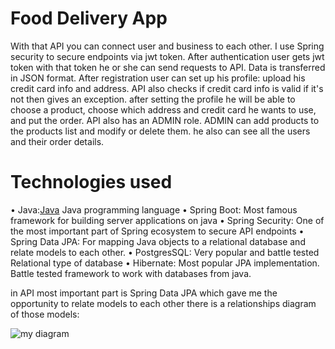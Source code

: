 # Food Delivery App

With that API you can connect user and business to each other. I use Spring security to secure endpoints via jwt token. After authentication user gets jwt token with that token he or she can send requests to API. Data is transferred in JSON format. After registration user can set up his profile: upload his credit card info and address. API also checks if credit card info is valid if it's not then gives an exception. after setting the profile he will be able to choose a product, choose which address and credit card he wants to use, and put the order. API also has an ADMIN role. ADMIN can add products to the products list and modify or delete them. he also can see all the users and their order details. 

# Technologies used

• Java:[Java](https://www.java.com) Java programming language
• Spring Boot: Most famous framework for building server applications on java
• Spring Security: One of the most important part of Spring ecosystem to secure API endpoints
• Spring Data JPA: For mapping Java objects to a relational database and relate models to each other.
• PostgresSQL: Very popular and battle tested Relational type of database
• Hibernate: Most popular JPA implementation. Battle tested framework to work with databases from java.



in API most important part is Spring Data JPA which gave me the opportunity to relate models to each other there is a relationships diagram of those models:


![my diagram](https://github.com/GaRRi11/FoodDeliveryApp/assets/101354276/4bfbe3b9-7da5-482c-93bf-55f458d7cd1c)
